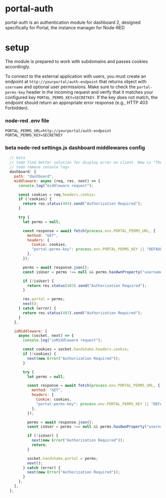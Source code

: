 # portal-auth

portal-auth is an authentication module for dashboard 2, 
designed specifically for Portal, the instance manager for Node-RED

# setup
The module is prepared to work with subdomains and passes cookies accordingly.

To connect to the external application with users, you must create an endpoint at `http://yourportal/auth-endpoint` that returns object with `username` and optional user permissions. Make sure to check the `portal-perms-key` header in the incoming request and verify that it matches your configured key `PORTAL_PERMS_KEY=SECRETKEY`. If the key does not match, the endpoint should return an appropriate error response (e.g., HTTP 403 Forbidden).

### node-red .env file
```env
PORTAL_PERMS_URL=http://yourportal/auth-endpoint
PORTAL_PERMS_KEY=SECRETKEY
```

### beta node-red settings.js dashboard middlewares config
```js
  // beta
  // todo find better solution for display error on client. Now is "There was an error loading the Dashboard.".
  // todo remove console logs
  dashboard: {
    path: "dashboard",
    middleware: async (req, res, next) => {
      console.log("middleware request");

      const cookies = req.headers.cookie;
      if (!cookies) {
        return res.status(403).send("Authorization Required");
      }

      try {
        let perms = null;

        const response = await fetch(process.env.PORTAL_PERMS_URL, {
          method: "GET",
          headers: {
            Cookie: cookies,
            "portal-perms-key": process.env.PORTAL_PERMS_KEY || "DEFAULTKEY",
          },
        });

        perms = await response.json();
        const isUser = perms !== null && perms.hasOwnProperty("username");

        if (!isUser) {
          return res.status(403).send("Authorization Required");
        }

        res.portal = perms;
        next();
      } catch (error) {
        return res.status(403).send("Authorization Required");
      }
    },

    ioMiddleware: [
      async (socket, next) => {
        console.log("ioMiddleware request");

        const cookies = socket.handshake.headers.cookie;
        if (!cookies) {
          next(new Error("Authorization Required"));
        }

        try {
          let perms = null;

          const response = await fetch(process.env.PORTAL_PERMS_URL, {
            method: "GET",
            headers: {
              Cookie: cookies,
              "portal-perms-key": process.env.PORTAL_PERMS_KEY || "DEFAULTKEY",
            },
          });

          perms = await response.json();
          const isUser = perms !== null && perms.hasOwnProperty("username");

          if (!isUser) {
            next(new Error("Authorization Required"));
            return;
          }

          socket.handshake.portal = perms;
          next();
        } catch (error) {
          next(new Error("Authorization Required"));
        }
      },
    ],
  },
```

